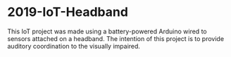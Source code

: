 # 2019-IoT-Headband
This IoT project was made using a battery-powered Arduino wired to sensors attached on a headband. The intention of this project is to provide auditory coordination to the visually impaired. 
